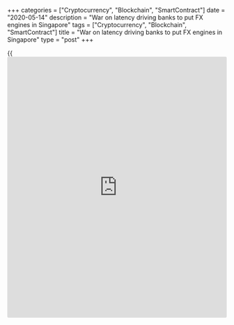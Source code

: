 +++
categories = ["Cryptocurrency", "Blockchain", "SmartContract"]
date = "2020-05-14"
description = "War on latency driving banks to put FX engines in Singapore"
tags = ["Cryptocurrency", "Blockchain", "SmartContract"]
title = "War on latency driving banks to put FX engines in Singapore"
type = "post"
+++

{{<iframe id="large-banner" src="https://www.bounty.group/#slide=4.0" width="100%" height="600" scrolling="no" style="border: 0px solid rgb(216, 221, 230); border-radius: 3px;">}}

![singapore-sky-high-780][1]

  

To judge by the number of FX [liquidity provider](https://www.fintechee.com/services/liquidity-provider/)s and execution venues
[setting up shop in Singapore][2], the city state’s efforts to establish
itself as the premier FX trading centre in Asia appear to be paying off.

An environment that encourages providers to physically locate matching
and pricing engines in Singapore is one of the key aspects of the
industry transformation map of the Monetary Authority of Singapore
(MAS).

And banks have responded.

This month, BNP Paribas said it would introduce an e-FX pricing and
trading engine for spot, forward, swaps, non-deliverable forwards (NDFs)
and [options](https://www.fixpro.org/post/options-liquidity/) in Singapore over the next 18 months to capitalize on
double-digit annual growth in electronic trading in southeast Asia.

Standard Chartered Bank’s local infrastructure will support a similar
range of trading when it goes live later this quarter.

  

> Matching FX trades in Singapore takes only one-to-two milliseconds for
participants based here and in aggregate under 30 milliseconds for
participants based in the southeast Asian region  
>

>

>  - Wong Joo Seng, Spark Systems

  

In March, Citi announced plans for a pricing and trading engine in
Singapore that would initially offer spot trading in 23 currencies,
while JPMorgan will also go live with spot trading later this year.

UBS became the first global bank to launch an e-FX pricing and trading
engine in Singapore in 2019.

Beyond the leading financial institutions, trading platforms LMAX and
Euronext have also invested in local infrastructure, as has non-bank
market maker Jump Trading. Euronext’s first spot FX trade on its
Singapore matching engine took place in September.

And in the last few days, Standard Chartered Bank has executed the first
trade on its e-pricing engine in Singapore with United Overseas Bank
(UOB), claiming a reduction in trade latency of more than 80%.

### Local market matching

![Joo-Seng-Wong 160x186.jpg][3]  
  
---  
  
 _Wong Joo Seng,  
Spark Systems_  
  
Demand from hedge funds, tier-one and tier-two FX banks for price
discovery and liquidity remains robust and there has been an increase in
local market matching as customers in the region transfer risk among
themselves, according to Wong Joo Seng, founder and CEO of Singapore-
based trading platform provider [Spark Systems][4].

The impact on execution speed has been dramatic.

“Matching FX trades in Singapore takes only one-to-two milliseconds for
participants based here and in aggregate under 30 milliseconds for
participants based in the southeast Asian region,” says Wong.

“This will dramatically improve the instances of successful trade
execution and reduce rejections.”

Christophe Jobert, BNP Paribas’s head of global markets for southeast
Asia, says that for his clients the launch of the e-FX engine in
Singapore will remove the round-trip latency of around 80 milliseconds
that it takes to route a trading order through other countries.

![Christophe-Jobert 160x186.jpg][5]  
  
---  
  
 _Christophe Jobert,  
BNP Paribas_  
  
“We are confident that this will make a difference to how our clients
here are able to discover price and will allow them to execute trades
and access liquidity more efficiently,” he adds.

Scott Moffat, managing director for Asia-Pacific at LMAX Group, offers a
measured assessment of the impact of this new infrastructure, suggesting
it is too early to say definitively that there is better access to
liquidity or more efficient price discovery.

“Although what we look for in [terms](https://www.fintechee.com/terms/) of fundamentals are certainly there,
we are still at a nascent stage of Singapore becoming a price discovery
hub,” he says.

“Whilst the infrastructure exists, risk desks are predominantly still
using the traditional centres of London and New York for their pricing
and hedging. Until price discovery becomes local, there will be a
latency price to pay when using overseas matching engines.”

### Competition

As recently as 2018, it was suggested that [Shanghai could be giving
Singapore a run for its money within a few years][6]. However, the most
recent Bank for International Settlements data reveal that while FX
trading turnover in China almost doubled between 2016 and 2019, at $136
billion it was still some way short of the $640 billion traded in
Singapore every day.

The growth of trading volumes in Hong Kong over this period would appear
to represent a much greater threat to Singapore’s supremacy in the
region. However, political unrest in Hong Kong is likely to deter
further investment in FX infrastructure – at least in the near term.

![Scott-Moffat 160x186.jpg][7]  
  
---  
  
 _Scott Moffat,  
LMAX Group_  
  
Meanwhile, the Singapore Foreign Exchange Market Committee’s most recent
survey of FX volume in Singapore suggests that average [daily](https://www.fintecher.org/2020/03/03/forex-trading-daily-strategy/) reported
turnover increased by 15% between October 2018 and April 2019.

“There is no doubt that Singapore has a position of strength now as the
undoubted Asia-Pacific hub for FX trading,” concludes LMAX’s Moffat.

“Whether it can realistically challenge the global centres of London and
New York will depend on risk appetite within the region, infrastructure,
growth of the NDF market and access to the holy grail that is a
relaxation of capital controls in China.”

  

   1. /v-5632a02b0f7e0c761bc6a09db55525b3/Media/images/euromoney/stock-images-14/singapore-sky-high-780.jpg
   2. www.euromoney.com/article/b1fsg8xhr0ns71/fx-it39s-colocation-but-not-as-we-know-it
   3. /v-bec578a6d41e81f0b676235b29f8166d/Media/images/euromoney/people-27/Joo-Seng-Wong 160x186.jpg
   4. www.euromoney.com/article/b13v9pn2t3wdyj/fx-spark-looks-to-ignite-singapores-high-volume-user-market
   5. /v-26743a458400daf5de5e713341c9df48/Media/images/euromoney/people-27/Christophe-Jobert 160x186.jpg
   6. www.euromoney.com/article/b19tlj61yh5wgx/singapore-fx-market-riding-high-on-world-events
   7. /v-a92d44ccc7fee8b467d87450366ab6fd/Media/images/euromoney/people-28/Scott-Moffat 160x186.jpg